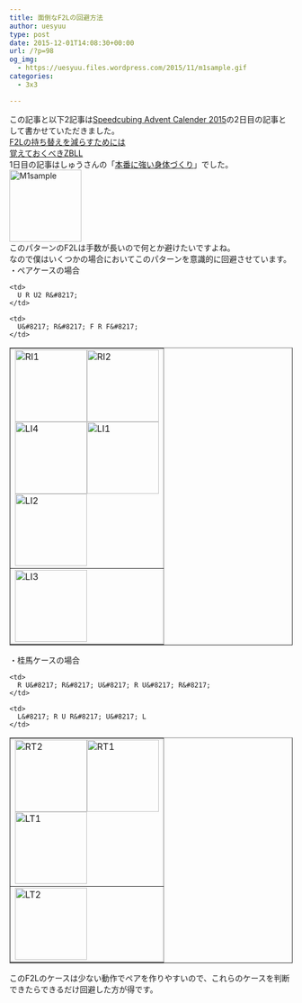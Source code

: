 ```yaml
---
title: 面倒なF2Lの回避方法
author: uesyuu
type: post
date: 2015-12-01T14:08:30+00:00
url: /?p=98
og_img:
  - https://uesyuu.files.wordpress.com/2015/11/m1sample.gif
categories:
  - 3x3

---
```

この記事と以下2記事は[Speedcubing Advent Calender 2015][1]の2日目の記事として書かせていただきました。  
[F2Lの持ち替えを減らすためには][2]  
[覚えておくべきZBLL][3]  
1日目の記事はしゅうさんの「[本番に強い身体づくり][4]」でした。  
[<img loading="lazy" src="https://uesyuu.files.wordpress.com/2015/11/m1sample.gif" alt="M1sample" width="128" height="128" class="alignnone size-full wp-image-115" />][5]  
このパターンのF2Lは手数が長いので何とか避けたいですよね。  
なので僕はいくつかの場合においてこのパターンを意識的に回避させています。  
・ペアケースの場合

<table border="1">
  <tr>
    <td>
      <a href="https://uesyuu.files.wordpress.com/2015/11/ri1.gif"><img loading="lazy" src="https://uesyuu.files.wordpress.com/2015/11/ri1.gif" alt="RI1" width="128" height="128" class="alignnone size-full wp-image-100" /></a><a href="https://uesyuu.files.wordpress.com/2015/11/ri2.gif"><img loading="lazy" src="https://uesyuu.files.wordpress.com/2015/11/ri2.gif" alt="RI2" width="128" height="128" class="alignnone size-full wp-image-101" /></a><br /> <a href="https://uesyuu.files.wordpress.com/2015/11/li4.gif"><img loading="lazy" src="https://uesyuu.files.wordpress.com/2015/11/li4.gif" alt="LI4" width="128" height="128" class="alignnone size-full wp-image-108" /></a><a href="https://uesyuu.files.wordpress.com/2015/11/li1.gif"><img loading="lazy" src="https://uesyuu.files.wordpress.com/2015/11/li1.gif" alt="LI1" width="128" height="128" class="alignnone size-full wp-image-105" /></a><br /> <a href="https://uesyuu.files.wordpress.com/2015/11/li2.gif"><img loading="lazy" src="https://uesyuu.files.wordpress.com/2015/11/li2.gif" alt="LI2" width="128" height="128" class="alignnone size-full wp-image-106" /></a>
    </td>
    
    <td>
      U R U2 R&#8217;
    </td>
  </tr>
  
  <tr>
    <td>
      <a href="https://uesyuu.files.wordpress.com/2015/11/li3.gif"><img loading="lazy" src="https://uesyuu.files.wordpress.com/2015/11/li3.gif" alt="LI3" width="128" height="128" class="alignnone size-full wp-image-107" /></a>
    </td>
    
    <td>
      U&#8217; R&#8217; F R F&#8217;
    </td>
  </tr>
</table>

・桂馬ケースの場合

<table border="1">
  <tr>
    <td>
      <a href="https://uesyuu.files.wordpress.com/2015/11/rt2.gif"><img loading="lazy" src="https://uesyuu.files.wordpress.com/2015/11/rt2.gif" alt="RT2" width="128" height="128" class="alignnone size-full wp-image-104" /></a><a href="https://uesyuu.files.wordpress.com/2015/11/rt1.gif"><img loading="lazy" src="https://uesyuu.files.wordpress.com/2015/11/rt1.gif" alt="RT1" width="128" height="128" class="alignnone size-full wp-image-103" /></a><br /> <a href="https://uesyuu.files.wordpress.com/2015/11/lt1.gif"><img loading="lazy" src="https://uesyuu.files.wordpress.com/2015/11/lt1.gif" alt="LT1" width="128" height="128" class="alignnone size-full wp-image-109" /></a>
    </td>
    
    <td>
      R U&#8217; R&#8217; U&#8217; R U&#8217; R&#8217;
    </td>
  </tr>
  
  <tr>
    <td>
      <a href="https://uesyuu.files.wordpress.com/2015/11/lt2.gif"><img loading="lazy" src="https://uesyuu.files.wordpress.com/2015/11/lt2.gif" alt="LT2" width="128" height="128" class="alignnone size-full wp-image-110" /></a>
    </td>
    
    <td>
      L&#8217; R U R&#8217; U&#8217; L
    </td>
  </tr>
</table>

このF2Lのケースは少ない動作でペアを作りやすいので、これらのケースを判断できたらできるだけ回避した方が得です。

 [1]: http://www.adventar.org/calendars/823
 [2]: https://uesyuu.wordpress.com/2015/12/01/reduce-f2l-rotate/
 [3]: https://uesyuu.wordpress.com/2015/12/01/these-zblls-should-be-learned/
 [4]: http://blog.livedoor.jp/minicube/archives/52204605.html
 [5]: https://uesyuu.files.wordpress.com/2015/11/m1sample.gif